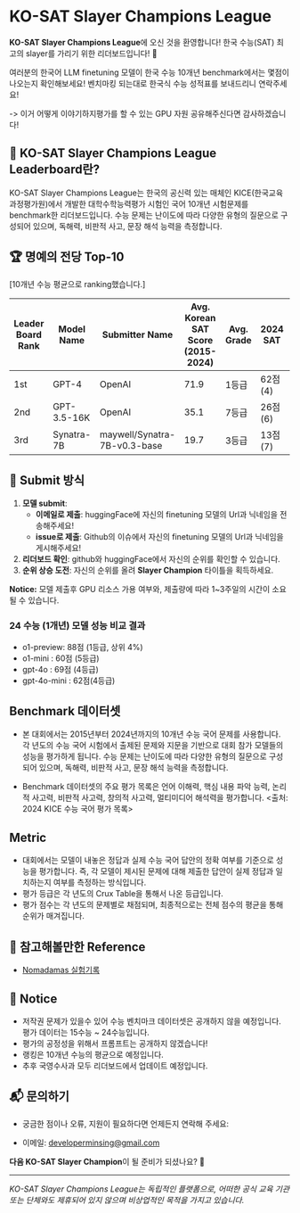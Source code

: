 # KO-SAT Slayer Champions League

**KO-SAT Slayer Champions League**에 오신 것을 환영합니다! 한국 수능(SAT) 최고의 slayer를 가리기 위한 리더보드입니다! 🚀

여러분의 한국어 LLM finetuning 모델이 한국 수능 10개년 benchmark에서는 몇점이 나오는지 확인해보세요! 
벤치마킹 되는대로 한국식 수능 성적표를 보내드리니 연락주세요!

-> 이거 어떻게 이야기하지평가를 할 수 있는 GPU 자원 공유해주신다면 감사하겠습니다!

## 🎯 KO-SAT Slayer Champions League Leaderboard란?

KO-SAT Slayer Champions League는 한국의 공신력 있는 매체인 KICE(한국교육과정평가원)에서 개발한 대학수학능력평가 시험인 국어 10개년 시험문제를 benchmark한 리더보드입니다.
수능 문제는 난이도에 따라 다양한 유형의 질문으로 구성되어 있으며, 독해력, 비판적 사고, 문장 해석 능력을 측정합니다.

## 🏆 명예의 전당 Top-10

[10개년 수능 평균으로 ranking했습니다.]

| Leader Board Rank | Model Name  | Submitter Name               | Avg. Korean SAT Score (2015-2024) | Avg. Grade | 2024 SAT | 2023 SAT | 2022 SAT | 2021 SAT | 2020 SAT | 2019 SAT | 2018 SAT | 2017 SAT  | 2016 SAT | 2015 SAT | URL                                                         |
|-------------------|-------------|------------------------------|-----------------------------------|------------|----------|----------|----------|----------|----------|----------|----------|-----------|----------|----------|-------------------------------------------------------------|
| 1st               | GPT-4       | OpenAI                       | 71.9                              | 1등급        | 62점(4)   | 83점(3)   | 62점(4)   | 56점(1)   | 74점(1)   | 72점(1)   | 82점(1)   | 66점(1)    | 84점(1)   | 78점(1)   | [Link](https://openai.com/)                                 |
| 2nd               | GPT-3.5-16K | OpenAI                       | 35.1                              | 7등급        | 26점(6)   | 	46점(5)  | 44점(5)   | 24점(3)   | 35점(3)   | 31점(3)   | 37점(3)   | 32점(3)    | 44점(3)   | 	32점(3)  | [Link](https://openai.com/)                                 |
| 3rd               | Synatra-7B  | maywell/Synatra-7B-v0.3-base | 19.7                              | 3등급        | 13점(7)   | 22점(7)   | 22점(7)   | 15점(3)   | 19점(3)   | 	21점(3)  | 	24점(3)  | 	  20점(3) | 	16점(3)  | 25점(3)   | [Link](https://huggingface.co/maywell/Synatra-7B-v0.3-base) |


## 🏅 Submit 방식

1. **모델 submit**: 
   - **이메일로 제출**: huggingFace에 자신의 finetuning 모델의 Url과 닉네임을 전송해주세요!
   - **issue로 제출**: Github의 이슈에서 자신의 finetuning 모델의 Url과 닉네임을 게시해주세요!
2. **리더보드 확인**: github와 huggingFace에서 자신의 순위를 확인할 수 있습니다.
3. **순위 상승 도전**: 자신의 순위를 올려 **Slayer Champion** 타이틀을 획득하세요.

**Notice:** 모델 제출후 GPU 리소스 가용 여부와, 제출량에 따라 1~3주일의 시간이 소요될 수 있습니다.

### 24 수능 (1개년) 모델 성능 비교 결과
- o1-preview: 88점 (1등급, 상위 4%)
- o1-mini : 60점 (5등급)
- gpt-4o : 69점 (4등급)
- gpt-4o-mini : 62점(4등급)



## Benchmark 데이터셋

- 본 대회에서는 2015년부터 2024년까지의 10개년 수능 국어 문제를 사용합니다. 각 년도의 수능 국어 시험에서 출제된 문제와 지문을 기반으로 대회 참가 모델들의 성능을 평가하게 됩니다.
  수능 문제는 난이도에 따라 다양한 유형의 질문으로 구성되어 있으며, 독해력, 비판적 사고, 문장 해석 능력을 측정합니다.

- Benchmark 데이터셋의 주요 평가 목록은 언어 이해력, 핵심 내용 파악 능력, 논리적 사고력, 비판적 사고력, 창의적 사고력, 멀티미디어 해석력을 평가합니다.
  <출처: 2024 KICE 수능 국어 평가 목록>

## Metric

- 대회에서는 모델이 내놓은 정답과 실제 수능 국어 답안의 정확 여부를 기준으로 성능을 평가합니다. 즉, 각 모델이 제시된 문제에 대해 제출한 답안이 실제 정답과 일치하는지 여부를 측정하는 방식입니다.
- 평가 등급은 각 년도의 Crux Table을 통해서 나온 등급입니다. 
- 평가 점수는 각 년도의 문제별로 채점되며, 최종적으로는 전체 점수의 평균을 통해 순위가 매겨집니다.

## 📗 참고해볼만한 Reference

- [Nomadamas 실험기록](https://github.com/NomaDamas/KICE_slayer_AI_Korean?tab=readme-ov-file#5-%ED%98%95%EC%8B%9D-%EC%A7%80%EC%A0%95-%ED%94%84%EB%A1%AC%ED%94%84%ED%8A%B8)


## 📰 Notice

- 저작권 문제가 있을수 있어 수능 벤치마크 데이터셋은 공개하지 않을 예정입니다. 평가 데이터는 15수능 ~ 24수능입니다.
- 평가의 공정성을 위해서 프롬프트는 공개하지 않겠습니다!
- 랭킹은 10개년 수능의 평균으로 예정입니다.
- 추후 국영수사과 모두 리더보드에서 업데이트 예정입니다.


## 📬 문의하기

- 궁금한 점이나 오류, 지원이 필요하다면 언제든지 연락해 주세요:

- 이메일: developerminsing@gmail.com

**다음 KO-SAT Slayer Champion**이 될 준비가 되셨나요? 💪

---

_KO-SAT Slayer Champions League는 독립적인 플랫폼으로, 어떠한 공식 교육 기관 또는 단체와도 제휴되어 있지 않으며 
비상업적인 목적을 가지고 있습니다._
